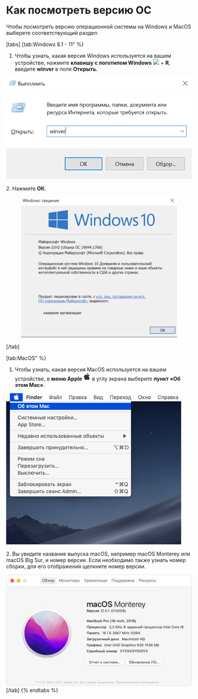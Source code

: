 # Как посмотреть версию ОС

Чтобы посмотреть версию операционной системы на Windows и MacOS выберете соответствующий раздел:

[tabs]
[tab:Windows 8.1 - 11" %}
1. Чтобы узнать, какая версия Windows используется на вашем устройстве, нажмите **клавишу с логотипом Windows** ![](https://winnote.ru/uploads/posts/2018-11/1543170989_winkey.png) + **R**, введите **winver** в поле **Открыть.**&#x20;

![](<../.gitbook/assets/image (36).png>)



&#x20; 2\. Нажмите **ОК**.

<figure><img src="../.gitbook/assets/image (126).png" alt=""><figcaption></figcaption></figure>
[/tab]

[tab:MacOS" %}
1. Чтобы узнать, какая версия MacOS используется на вашем устройстве, в **меню Apple** ![](<../.gitbook/assets/image (23).png>) в углу экрана выберите **пункт «Об этом Mac»**.&#x20;

![](<../.gitbook/assets/image (42).png>)

&#x20; 2\. Вы увидите название выпуска macOS, например macOS Monterey или macOS Big Sur, и номер версии. Если необходимо также узнать номер сборки, для его отображения щелкните номер версии.

![](<../.gitbook/assets/image (29).png>)
[/tab]
{% endtabs %}







